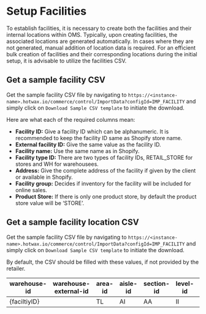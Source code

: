 # Setup Facilities

To establish facilities, it is necessary to create both the facilities and their internal locations within OMS. Typically, upon creating facilities, the associated locations are generated automatically. In cases where they are not generated, manual addition of location data is required. For an efficient bulk creation of facilities and their corresponding locations during the initial setup, it is advisable to utilize the facilities CSV.

## Get a sample facility CSV

Get the sample facility CSV file by navigating to `https://<instance-name>.hotwax.io/commerce/control/ImportData?configId=IMP_FACILITY` and simply click on `Download Sample CSV template` to initiate the download.

Here are what each of the required columns mean:

- **Facility ID:** Give a facility ID which can be alphanumeric. It is recommended to keep the facility ID same as Shopify store name.
- **External facility ID:** Give the same value as the facility ID.
- **Facility name:** Use the same name as in Shopify.
- **Facility type ID:** There are two types of facility IDs, RETAIL_STORE for stores and WH for warehousees.
- **Address:** Give the complete address of the facility if given by the client or available in Shopify.
- **Facility group:** Decides if inventory for the facility will be included for online sales.
- **Product Store:** If there is only one product store, by default the product store value will be ‘STORE’.

## Get a sample facility location CSV

Get the sample facility CSV file by navigating to `https://<instance-name>.hotwax.io/commerce/control/ImportData?configId=IMP_FACILITY` and simply click on `Download Sample CSV template` to initiate the download.

By default, the CSV should be filled with these values, if not provided by the retailer.

| warehouse-id   | warehouse-external-id | area-id | aisle-id | section-id | level-id | position-id | location-type |
|-----------------|------------------------|---------|----------|------------|----------|--------------|---------------|
| {faciltiyID}  |                        | TL      | AI       | AA         | II       | 1            |               |

